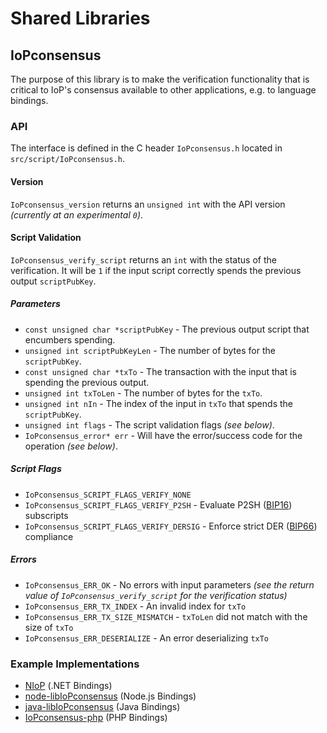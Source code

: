 Shared Libraries
================

## IoPconsensus

The purpose of this library is to make the verification functionality that is critical to IoP's consensus available to other applications, e.g. to language bindings.

### API

The interface is defined in the C header `IoPconsensus.h` located in  `src/script/IoPconsensus.h`.

#### Version

`IoPconsensus_version` returns an `unsigned int` with the API version *(currently at an experimental `0`)*.

#### Script Validation

`IoPconsensus_verify_script` returns an `int` with the status of the verification. It will be `1` if the input script correctly spends the previous output `scriptPubKey`.

##### Parameters
- `const unsigned char *scriptPubKey` - The previous output script that encumbers spending.
- `unsigned int scriptPubKeyLen` - The number of bytes for the `scriptPubKey`.
- `const unsigned char *txTo` - The transaction with the input that is spending the previous output.
- `unsigned int txToLen` - The number of bytes for the `txTo`.
- `unsigned int nIn` - The index of the input in `txTo` that spends the `scriptPubKey`.
- `unsigned int flags` - The script validation flags *(see below)*.
- `IoPconsensus_error* err` - Will have the error/success code for the operation *(see below)*.

##### Script Flags
- `IoPconsensus_SCRIPT_FLAGS_VERIFY_NONE`
- `IoPconsensus_SCRIPT_FLAGS_VERIFY_P2SH` - Evaluate P2SH ([BIP16](https://github.com/IoP/bips/blob/master/bip-0016.mediawiki)) subscripts
- `IoPconsensus_SCRIPT_FLAGS_VERIFY_DERSIG` - Enforce strict DER ([BIP66](https://github.com/IoP/bips/blob/master/bip-0066.mediawiki)) compliance

##### Errors
- `IoPconsensus_ERR_OK` - No errors with input parameters *(see the return value of `IoPconsensus_verify_script` for the verification status)*
- `IoPconsensus_ERR_TX_INDEX` - An invalid index for `txTo`
- `IoPconsensus_ERR_TX_SIZE_MISMATCH` - `txToLen` did not match with the size of `txTo`
- `IoPconsensus_ERR_DESERIALIZE` - An error deserializing `txTo`

### Example Implementations
- [NIoP](https://github.com/NicolasDorier/NIoP/blob/master/NIoP/Script.cs#L814) (.NET Bindings)
- [node-libIoPconsensus](https://github.com/bitpay/node-libIoPconsensus) (Node.js Bindings)
- [java-libIoPconsensus](https://github.com/dexX7/java-libIoPconsensus) (Java Bindings)
- [IoPconsensus-php](https://github.com/Bit-Wasp/IoPconsensus-php) (PHP Bindings)

